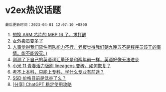 # v2ex热议话题

`最后更新时间：2023-04-01 12:07:10 +0800`

1. [想换 ARM 芯片的 MBP 16 了，求打醒](https://www.v2ex.com/t/928788)
1. [女外卖员变多了](https://www.v2ex.com/t/928733)
1. [人事觉得我们软件团队能力不行，老板觉得我们朝九晚五不是程序员该干的事情。能不能毁灭: )](https://www.v2ex.com/t/928740)
1. [刚测了下自己的英语词汇量还是和两年前一样，英语好像无法进步](https://www.v2ex.com/t/928757)
1. [小米 11 青春活力版刷 lineageos 变砖，如何恢复？](https://www.v2ex.com/t/928772)
1. [考不上本科，只能上专科，学什么专业有前途？](https://www.v2ex.com/t/928846)
1. [SSD 价格目前是低谷了么？](https://www.v2ex.com/t/928795)
1. [[分享] ChatGPT 稳定使用攻略](https://www.v2ex.com/t/928782)

